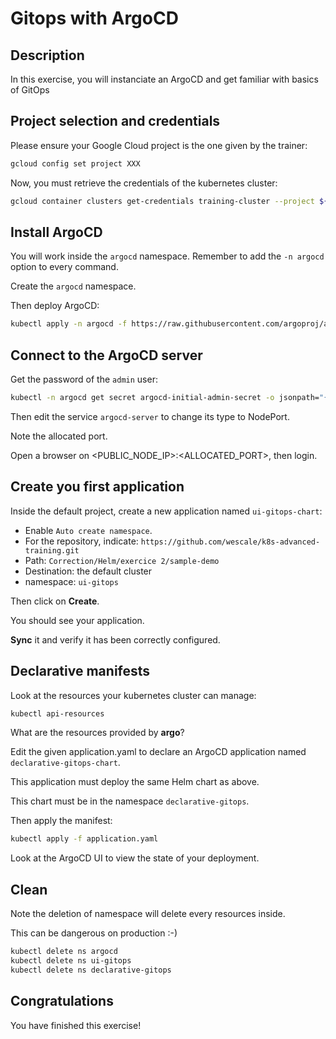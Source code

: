 # Gitops with ArgoCD

<walkthrough-tutorial-duration duration="25.0"></walkthrough-tutorial-duration>

## Description

In this exercise, you will instanciate an ArgoCD and get familiar with basics of GitOps

## Project selection and credentials

Please ensure your Google Cloud project is the one given by the trainer:

```sh
gcloud config set project XXX 
```

Now, you must retrieve the credentials of the kubernetes cluster:

```sh
gcloud container clusters get-credentials training-cluster --project ${GOOGLE_CLOUD_PROJECT} --zone europe-west1-b
```

## Install ArgoCD

You will work inside the `argocd` namespace. Remember to add the `-n argocd` option to every command.

Create the `argocd` namespace.

Then deploy ArgoCD:

```sh
kubectl apply -n argocd -f https://raw.githubusercontent.com/argoproj/argo-cd/stable/manifests/install.yaml
```

## Connect to the ArgoCD server

Get the password of the `admin` user:

```sh
kubectl -n argocd get secret argocd-initial-admin-secret -o jsonpath="{.data.password}" | base64 -d; echo
```

Then edit the service `argocd-server` to change its type to NodePort.

Note the allocated port.

Open a browser on <PUBLIC_NODE_IP>:<ALLOCATED_PORT>, then login.

## Create you first application

Inside the default project, create a new application named `ui-gitops-chart`:

* Enable `Auto create namespace`.
* For the repository, indicate: `https://github.com/wescale/k8s-advanced-training.git`
* Path: `Correction/Helm/exercice 2/sample-demo`
* Destination: the default cluster
* namespace: `ui-gitops`

Then click on **Create**.

You should see your application.

**Sync** it and verify it has been correctly configured.

## Declarative manifests

Look at the resources your kubernetes cluster can manage:

```sh
kubectl api-resources
```

What are the resources provided by **argo**?

Edit the given <walkthrough-editor-open-file filePath="application.yaml">application.yaml</walkthrough-editor-open-file> to declare an ArgoCD application named `declarative-gitops-chart`.

This application must deploy the same Helm chart as above.

This chart must be in the namespace `declarative-gitops`.

Then apply the manifest:

```sh
kubectl apply -f application.yaml
```

Look at the ArgoCD UI to view the state of your deployment.

## Clean

Note the deletion of namespace will delete every resources inside.

This can be dangerous on production :-)

```sh
kubectl delete ns argocd
kubectl delete ns ui-gitops
kubectl delete ns declarative-gitops
```

## Congratulations

You have finished this exercise!

<walkthrough-conclusion-trophy></walkthrough-conclusion-trophy>

